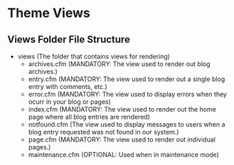 # Theme Views

## Views Folder File Structure

* &#x20;views (The folder that contains views for rendering)
  * &#x20;archives.cfm (MANDATORY: The view used to render out blog archives.)
  * &#x20;entry.cfm (MANDATORY: The view used to render out a single blog entry with comments, etc.)
  * &#x20;error.cfm (MANDATORY: The view used to display errors when they ocurr in your blog or pages)
  * &#x20;index.cfm (MANDATORY: The view used to render out the home page where all blog entries are rendered)
  * &#x20;notfound.cfm (The view used to display messages to users when a blog entry requested was not found in our system.)
  * &#x20;page.cfm (MANDATORY: The view used to render out individual pages.)
  * &#x20;maintenance.cfm (OPTIONAL: Used when in maintenance mode)
